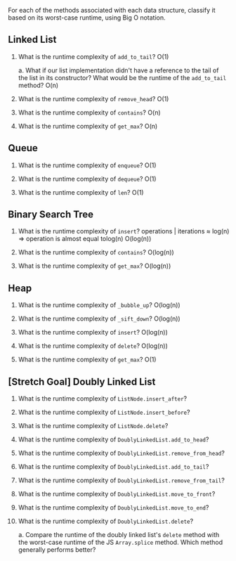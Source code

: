 For each of the methods associated with each data structure, classify it based on its worst-case runtime, using Big O notation.

## Linked List

1.  What is the runtime complexity of `add_to_tail`?
    O(1)

    a. What if our list implementation didn't have a reference to the tail of the list in its constructor? What would be the runtime of the `add_to_tail` method?
    O(n)

2.  What is the runtime complexity of `remove_head`?
    O(1)

3.  What is the runtime complexity of `contains`?
    O(n)

4.  What is the runtime complexity of `get_max`?
    O(n)

## Queue

1.  What is the runtime complexity of `enqueue`?
    O(1)

2)  What is the runtime complexity of `dequeue`?
    O(1)

3)  What is the runtime complexity of `len`?
    O(1)

## Binary Search Tree

1.  What is the runtime complexity of `insert`?
    operations | iterations ≈ log(n) => operation is almost equal tolog(n)
    O(log(n))

2.  What is the runtime complexity of `contains`?
    O(log(n))

3.  What is the runtime complexity of `get_max`?
    O(log(n))

## Heap

1.  What is the runtime complexity of `_bubble_up`?
    O(log(n))

2.  What is the runtime complexity of `_sift_down`?
    O(log(n))

3.  What is the runtime complexity of `insert`?
    O(log(n))

4.  What is the runtime complexity of `delete`?
    O(log(n))

5.  What is the runtime complexity of `get_max`?
    O(1)

## [Stretch Goal] Doubly Linked List

1.  What is the runtime complexity of `ListNode.insert_after`?

2.  What is the runtime complexity of `ListNode.insert_before`?

3.  What is the runtime complexity of `ListNode.delete`?

4.  What is the runtime complexity of `DoublyLinkedList.add_to_head`?

5.  What is the runtime complexity of `DoublyLinkedList.remove_from_head`?

6.  What is the runtime complexity of `DoublyLinkedList.add_to_tail`?

7.  What is the runtime complexity of `DoublyLinkedList.remove_from_tail`?

8.  What is the runtime complexity of `DoublyLinkedList.move_to_front`?

9.  What is the runtime complexity of `DoublyLinkedList.move_to_end`?

10. What is the runtime complexity of `DoublyLinkedList.delete`?

    a. Compare the runtime of the doubly linked list's `delete` method with the worst-case runtime of the JS `Array.splice` method. Which method generally performs better?
